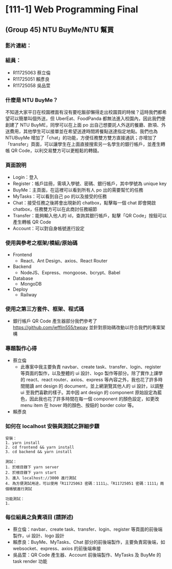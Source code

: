 # [111-1] Web Programming Final

## (Group 45) NTU BuyMe/NTU 幫買

### 影片連結：

### 組員：

-   R11725063 蔡立倫
-   R11725051 賴彥良
-   R11725058 吳品萱

### 什麼是 NTU BuyMe？

不知道大家平日在校園裡面有沒有要吃飯卻懶得走出校園買的時候？這時我們都希望可以簡單叫個外送，但 UberEat、FoodPanda 都無法進入校園內，因此我們便創建了 NTU BuyME，同學可以在上面 po 出自己想要託人外送的餐廳、款項、外送費用，其他學生可以接單並在希望送達時間將餐點送達指定地點。我們也為 NTUBuyMe 增加了「chat」的功能，方便任務雙方雙方直接通訊；亦增加了「transfer」頁面，可以讓學生在上面直接搜索另一名學生的銀行帳戶，並產生轉帳 QR Code，以利交易雙方可以更輕鬆的轉錢。

### 頁面說明

-   Login：登入
-   Register：帳戶註冊，需填入學號、密碼、銀行帳戶，其中學號為 unique key
-   BuyMe：主頁面，在這裡可以看到所有人 po 出的需要幫忙的任務
-   MyTasks：可以看到自己 po 的以及接受的任務
-   Chat：接受任務之後將會出現新的 chatbox，點擊每一個 chat 即會開啟 chatbox，任務雙方可以在此商討任務細節
-   Transfer：能夠輸入他人的 id，查詢其銀行帳戶，點擊「QR Code」按鈕可以產生轉帳 QR Code
-   Account：可以對自身帳號進行設定

### 使用與參考之框架/模組/原始碼

-   Frontend
    -   React、Ant Design、axios、React Router
-   Backend
    -   NodeJS、Express、mongoose、bcrypt、Babel
-   Database
    -   MongoDB
-   Deploy
    -   Railway

### 使用之第三方套件、框架、程式碼

-   銀行帳戶 QR Code 產生器部分我們參考了 https://github.com/jefflin555/twpay 並針對原始碼改動以符合我們的專案架構

### 專題製作心得

-   蔡立倫
    -   此專案中我主要負責 navbar、create task、transfer、login、register 等頁面的製作，以及整體的 ui 設計、logo 製作等部分。除了實作上課學的 react、react router、axios、express 等內容之外，我也花了許多時間閱讀 ant design 的 document，並上網瀏覽其他人的 ui 設計，以調整 ui 至我們喜歡的樣子。其中因 ant design 的 component 原始設定為藍色，因此我也花了許多時間在每一個 component 的顏色設定，如更改 menu item 在 hover 時的顏色、按鈕的 border color 等。
-   賴彥良

### 如何在 localhost 安裝與測試之詳細步驟

    安裝：
    1. yarn install
    2. cd frontend && yarn install
    3. cd backend && yarn install

    測試：
    1. 於根目錄下 yarn server
    2. 於根目錄下 yarn start
    3. 進入 localhost://3000 進行測試
    4. 為方便測試用途，可以使用「R11725063 密碼：1111」、「R11725051 密碼：1111」兩個帳號進行測試

    功能測試：
    1.

### 每位組員之負責項目 (請詳述)

-   蔡立倫：navbar、create task、transfer、login、register 等頁面的前後端製作，ui 設計、logo 設計
-   賴彥良：BuyMe、MyTasks、Chat 部分的前後端製作，主要負責寫後端，如 websocket、express、axios 的前後端串接
-   吳品萱：QR Code 產生器、Account 前後端製作、MyTasks 及 BuyMe 的 task render 功能
